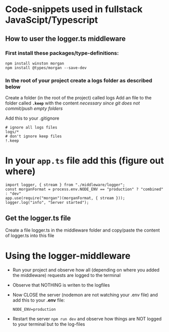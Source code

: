 # Code-snippets used in fullstack JavaScipt/Typescript

## How to user the logger.ts middleware
### First install these packages/type-definitions:
```
npm install winston morgan
npm install @types/morgan --save-dev
```
### In the root of your project create a logs folder as described below
Create a folder (in the root of the project) called logs
Add an file to the folder called **```.keep```**  with the content *necessary since git does not commit/push empty folders*

Add this to your .gitignore
```
# ignore all logs files
logs/*
# don't ignore keep files
!.keep
```
# In your ```app.ts``` file add this (figure out where)
```
import logger, { stream } from "./middleware/logger";
const morganFormat = process.env.NODE_ENV == "production" ? "combined" : "dev"
app.use(require("morgan")(morganFormat, { stream }));
logger.log("info", "Server started");
```

## Get the logger.ts file
Create a file logger.ts in the middleware folder and copy/paste the content of logger.ts into this file

# Using the logger-middleware
- Run your project and observe how all (depending on where you added the middleware) requests are logged to the terminal
- Observe that NOTHING is writen to the logfiles
- Now CLOSE the server (nodemon are not watching your .env file) and add this to your **.env** file:

  ```NODE_ENV=production```
- Restart the server ```npm run dev``` and observe how things are NOT logged to your terminal but to the log-files
